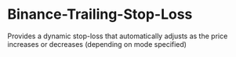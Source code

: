 # Binance-Trailing-Stop-Loss
Provides a dynamic stop-loss that automatically adjusts as the price increases or decreases (depending on mode specified)
